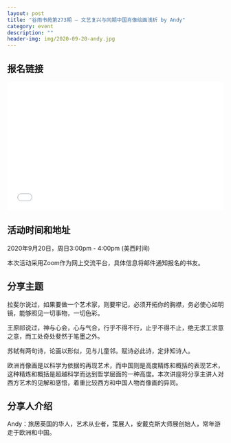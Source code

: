 ```yaml
---
layout: post
title: "谷雨书苑第273期 — 文艺复兴与同期中国肖像绘画浅析 by Andy"
category: event
description: ""
header-img: img/2020-09-20-andy.jpg
---
```


## 报名链接
<div style="width:100%; text-align:left;" ><iframe src="//eventbrite.com/tickets-external?eid=120949295599&ref=etckt" frameborder="0" height="300" width="100%" vspace="0" hspace="0" marginheight="5" marginwidth="5" scrolling="auto" allowtransparency="true"></iframe></div>

## 活动时间和地址
2020年9月20日，周日3:00pm - 4:00pm (美西时间)

本次活动采用Zoom作为网上交流平台，具体信息将邮件通知报名的书友。

## 分享主题
拉斐尔说过，如果要做一个艺术家，则要牢记，必须开拓你的胸襟，务必使心如明镜，能够照见一切事物，一切色彩。

王原祁说过，神与心会，心与气合，行乎不得不行，止乎不得不止，绝无求工求意之意，而工处奇处斐然于笔墨之外。

苏轼有两句诗，论画以形似，见与儿童邻。赋诗必此诗，定非知诗人。

欧洲肖像画是以科学为依据的再现艺术，而中国则是高度精炼和概括的表现艺术，这种精炼和概括是超越科学而达到哲学层面的一种高度。本次讲座将分享主讲人对西方艺术的见解和感悟，着重比较西方和中国人物肖像画的异同。



## 分享人介绍
Andy：旅居英国的华人，艺术从业者，策展人，安戴克斯大师展创始人，常年游走于欧洲和中国。
